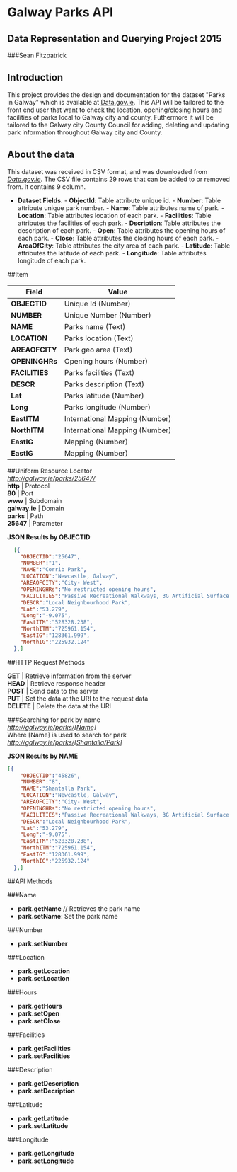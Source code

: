 # Galway Parks API
## Data Representation and Querying Project 2015
###Sean Fitzpatrick

## Introduction
This project provides the design and documentation for the dataset "Parks in Galway" which is available at [Data.gov.ie](http://data.gov.ie). This API will be tailored to the front end user that want to check the location, opening/closing hours and facilities of parks local to Galway city and county. Futhermore it will be tailored to the Galway city County Council for adding, deleting and updating park information throughout Galway city and County.

## About the data
This dataset was received in CSV format, and was downloaded from [*Data.gov.ie*](https://data.gov.ie/dataset/parks-in-galway-city).
The CSV file contains 29 rows that can be added to or removed from. It contains 9 column.
   - **Dataset Fields**.
    - **ObjectId**: Table attribute unique id.
    - **Number**: Table attribute unique park number.
    - **Name**: Table attributes name of park.
    - **Location**: Table attributes location of each park.
    - **Facilities**: Table attributes the facilities of each park.
    - **Dscription**: Table attributes the description of each park.
    - **Open**: Table attributes the opening hours of each park.
    - **Close**: Table attributes the closing hours of each park.
    - **AreaOfCity**: Table attributes the city area of each park.
    - **Latitude**: Table attributes the latitude of each park.
    - **Longitude**: Table attributes longitude of each park.
    

##Item

Field | Value 
------|------------
**OBJECTID** | Unique Id (Number)
**NUMBER** | Unique Number (Number)
**NAME** | Parks name (Text)
**LOCATION** | Parks location (Text)
**AREAOFCITY** | Park geo area (Text)
**OPENINGHRs** | Opening hours (Number)
**FACILITIES** | Parks facilities (Text)
**DESCR** | Parks description (Text)
**Lat** | Parks latitude (Number)
**Long** | Parks longitude (Number)
**EastITM** | International Mapping (Number)
**NorthITM** | International Mapping (Number)
**EastIG** | Mapping (Number)
**EastIG** | Mapping (Number)

##Uniform Resource Locator     
*http://galway.ie/parks/25647/*  
**http** | Protocol   
**80** | Port   
**www** | Subdomain   
**galway.ie** | Domain   
**parks** | Path   
**25647** | Parameter  

**JSON Results by OBJECTID**     
``` json   
  [{      
    "OBJECTID":"25647",   
    "NUMBER":"1",   
    "NAME":"Corrib Park",   
    "LOCATION":"Newcastle, Galway",   
    "AREAOFCITY":"City- West",   
    "OPENINGHRs":"No restricted opening hours",   
    "FACILITIES":"Passive Recreational Walkways, 3G Artificial Surface Pitch, Multi- Use Games Area(MUGA), Planting areas with flowers, sh",   
    "DESCR":"Local Neighbourhood Park",   
    "Lat":"53.279",   
    "Long":"-9.075",   
    "EastITM":"528328.238",   
    "NorthITM":"725961.154",   
    "EastIG":"128361.999",   
    "NorthIG":"225932.124"   
  },]       
  ```


##HTTP Request Methods  

**GET** | Retrieve information from the server  
**HEAD** | Retrieve response header   
**POST** | Send data to the server       
**PUT** |   Set the data at the URI to the request data   
**DELETE** |   Delete the data at the URI


###Searching for park by name  
*http://galway.ie/parks/[Name]*   
Where [Name] is used to search for park   
*http://galway.ie/parks/[Shantalla/Park]*   

**JSON Results by NAME** 
```json   
[{      
    "OBJECTID":"45826",   
    "NUMBER":"8",   
    "NAME":"Shantalla Park",   
    "LOCATION":"Newcastle, Galway",   
    "AREAOFCITY":"City- West",   
    "OPENINGHRs":"No restricted opening hours",   
    "FACILITIES":"Passive Recreational Walkways, 3G Artificial Surface Pitch, Multi- Use Games Area(MUGA), Planting areas with flowers, sh",   
    "DESCR":"Local Neighbourhood Park",   
    "Lat":"53.279",   
    "Long":"-9.075",   
    "EastITM":"528328.238",   
    "NorthITM":"725961.154",   
    "EastIG":"128361.999",   
    "NorthIG":"225932.124"   
  },]   
  ```

##API Methods

###Name

- **park.getName** // Retrieves the park name
- **park.setName**: Set the park name
    
###Number

- **park.setNumber**
    
###Location

- **park.getLocation**
- **park.setLocation**
    
###Hours

- **park.getHours**
- **park.setOpen**
- **park.setClose**
    
###Facilities

- **park.getFacilities**
- **park.setFacilities**
    
###Description

- **park.getDescription**
- **park.setDecription**
    
###Latitude

- **park.getLatitude**
- **park.setLatitude**
    
###Longitude

- **park.getLongitude**
- **park.setLongitude**
  
